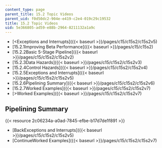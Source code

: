 ```yaml
---
content_type: page
parent_title: 15.2 Topic Videos
parent_uid: f0d50dc2-904e-e419-c2e4-019c29c19532
title: 15.2 Topic Videos
uid: 5e366805-ad59-e88b-2964-8211132a1a9c
---
```


*   [<Exceptions and Interrupts]({{< baseurl >}}/pages/c15/c15s2/c15s2v5)
*   [15.2.1Improving Beta Performance]({{< baseurl >}}/pages/c15/c15s2)
*   [15.2.2Basic 5-Stage Pipeline]({{< baseurl >}}/pages/c15/c15s2/c15s2v2)
*   [15.2.3Data Hazards]({{< baseurl >}}/pages/c15/c15s2/c15s2v3)
*   [15.2.4Control Hazards]({{< baseurl >}}/pages/c15/c15s2/c15s2v4)
*   [15.2.5Exceptions and Interrupts]({{< baseurl >}}/pages/c15/c15s2/c15s2v5)
*   [15.2.6Pipelining Summary]({{< baseurl >}}/pages/c15/c15s2/c15s2v6)
*   [15.2.7Worked Examples]({{< baseurl >}}/pages/c15/c15s2/c15s2v7)
*   [\>Worked Examples]({{< baseurl >}}/pages/c15/c15s2/c15s2v7)

Pipelining Summary
------------------

{{< resource 2c06234a-a0ad-7845-efbe-b17d7de1f891 >}}

*   [BackExceptions and Interrupts]({{< baseurl >}}/pages/c15/c15s2/c15s2v5)
*   [ContinueWorked Examples]({{< baseurl >}}/pages/c15/c15s2/c15s2v7)